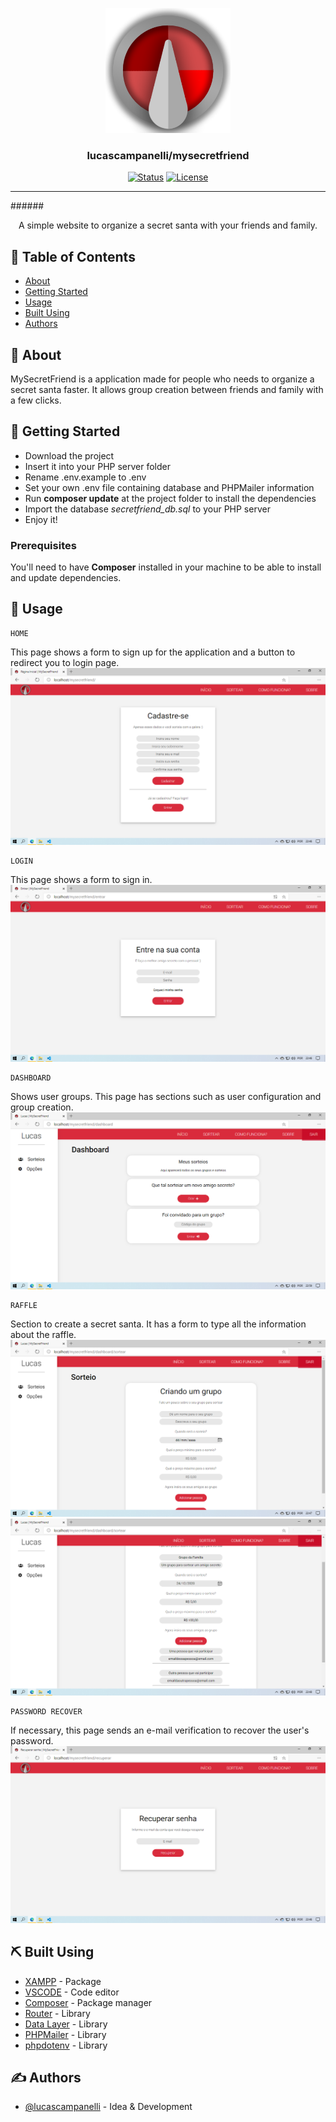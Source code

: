 <p align="center">
  <a href="" rel="noopener">
 <img width=200px height=200px src="https://github.com/lucascampanelli/MySecretFriend/blob/master/view/assets/images/logo.png?raw=true">
 </a>
</p>

<h3 align="center">lucascampanelli/mysecretfriend</h3>

<div align="center">

[![Status](https://img.shields.io/badge/status-active-success.svg)]()
[![License](https://img.shields.io/badge/license-MIT-blue.svg)](/LICENSE)

</div>

---

######<p align="center"> A simple website to organize a secret santa with your friends and family.
    <br> 
</p>

## 📝 Table of Contents

- [About](#about)
- [Getting Started](#getting_started)
- [Usage](#usage)
- [Built Using](#built_using)
- [Authors](#authors)

## 🧐 About <a name = "about"></a>

MySecretFriend is a application made for people who needs to organize a secret santa faster.
It allows group creation between friends and family with a few clicks.

## 🏁 Getting Started <a name = "getting_started"></a>

<ul>
<li>Download the project</li>
<li>Insert it into your PHP server folder</li>
<li>Rename .env.example to .env</li>
<li>Set your own .env file containing database and PHPMailer information</li>
<li>Run <b>composer update</b> at the project folder to install the dependencies</li>
<li>Import the database <i>secretfriend_db.sql</i> to your PHP server</li>
<li>Enjoy it!</li>
</ul>

### Prerequisites

You'll need to have <b>Composer</b> installed in your machine to be able to install and update dependencies.

## 🎈 Usage <a name="usage"></a>
```
HOME
```
This page shows a form to sign up for the application and a button to redirect you to login page.
 <img src="https://github.com/lucascampanelli/MySecretFriend/blob/master/signupView.png?raw=true">
 <br>
```
LOGIN
```
This page shows a form to sign in.
 <img src="https://github.com/lucascampanelli/MySecretFriend/blob/master/loginView.png?raw=true">
 <br>
```
DASHBOARD
```
Shows user groups. This page has sections such as user configuration and group creation.
 <img src="https://github.com/lucascampanelli/MySecretFriend/blob/master/dashboardView.png?raw=true">
 <br>
```
RAFFLE
```
Section to create a secret santa. It has a form to type all the information about the raffle.
 <img src="https://github.com/lucascampanelli/MySecretFriend/blob/master/raffleView.png?raw=true">
 <img src="https://github.com/lucascampanelli/MySecretFriend/blob/master/raffleexampleView.png?raw=true">
 <br>
```
PASSWORD RECOVER
```
If necessary, this page sends an e-mail verification to recover the user's password.
 <img src="https://github.com/lucascampanelli/MySecretFriend/blob/master/passwdrecoverView.png?raw=true">
 <br>


## ⛏️ Built Using <a name = "built_using"></a>

- [XAMPP](https://www.apachefriends.org/pt_br/index.html) - Package
- [VSCODE](https://code.visualstudio.com/) - Code editor
- [Composer](https://getcomposer.org/) - Package manager
- [Router](https://github.com/robsonvleite/router) - Library
- [Data Layer](https://github.com/robsonvleite/datalayer) - Library
- [PHPMailer](https://github.com/PHPMailer/PHPMailer) - Library
- [phpdotenv](https://github.com/vlucas/phpdotenv) - Library

## ✍️ Authors <a name = "authors"></a>

- [@lucascampanelli](https://github.com/lucascampanelli) - Idea & Development
